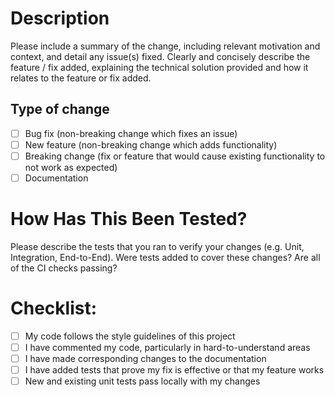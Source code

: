# Description

Please include a summary of the change, including relevant motivation and context, and detail any issue(s) fixed. Clearly and concisely describe the feature / fix added, explaining the technical solution provided and how it relates to the feature or fix added.

## Type of change

- [ ] Bug fix (non-breaking change which fixes an issue)
- [ ] New feature (non-breaking change which adds functionality)
- [ ] Breaking change (fix or feature that would cause existing functionality to not work as expected)
- [ ] Documentation

# How Has This Been Tested?

Please describe the tests that you ran to verify your changes (e.g. Unit, Integration, End-to-End).
Were tests added to cover these changes?
Are all of the CI checks passing?

# Checklist:

- [ ] My code follows the style guidelines of this project
- [ ] I have commented my code, particularly in hard-to-understand areas
- [ ] I have made corresponding changes to the documentation
- [ ] I have added tests that prove my fix is effective or that my feature works
- [ ] New and existing unit tests pass locally with my changes
